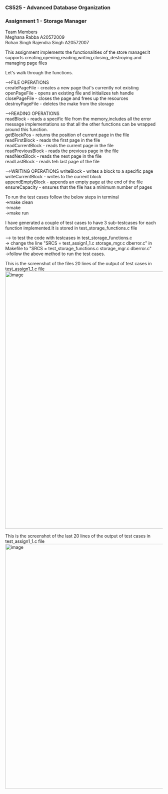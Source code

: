 ### CS525 - Advanced Database Organization<br>
### Assignment 1 - Storage Manager

Team Members<br>
Meghana Rabba                   A20572009<br>
Rohan Singh Rajendra Singh      A20572007<br>

This assignment implements the functionalities of the store manager.It supports creating,opening,reading,writing,closing,,destroying and managing page files<br>

Let's walk through the functions.<br>

-->FILE OPERATIONS<br>
createPageFile - creates a new page that's currently not existing<br>
openPageFile - opens an existing file and initializes teh handle<br>
closePageFile - closes the page and frees up the resources<br>
destroyPageFile - deletes the make from the storage<br>

-->READING OPERATIONS<br>
readBlock - reads a specific file from the memory,includes all the error message implementations so that all the other functions can be wrapped around this function.<br>
getBlockPos - returns the position of current page in the file<br>
readFirstBlock - reads the first page in the file<br>
readCurrentBlock - reads the current page in the file<br>
readPreviousBlock - reads the previous page in the file<br>
readNextBlock - reads the next page in the file<br>
readLastBlock - reads teh last page of the file<br>

-->WRITING OPERATIONS
writeBlock - writes a block to a specific page<br>
writeCurrentBlock - writes to the current block<br>
appendEmptyBlock - appends an empty page at the end of the file<br>
ensureCapacity - ensures that the file has a minimum number of pages<br>


To run the test cases follow the below steps in terminal<br>
->make clean<br>
->make <br>
->make run<br>

I have generated a couple of test cases to have 3 sub-testcases for each function implemented.It is stored in test_storage_functions.c file<br>

--> to test the code with testcases in test_storage_functions.c<br>
  -> change the line "SRCS = test_assign1_1.c storage_mgr.c dberror.c" in Makefile to "SRCS = test_storage_functions.c storage_mgr.c dberror.c"<br>
  ->follow the above method to run the test cases.<br>


This is the screenshot of the files 20 lines of the output of test cases in test_assign1_1.c file<br>
<img width="1962" height="820" alt="image" src="https://github.com/user-attachments/assets/e820d006-e4db-4270-aa68-d0918d6cc422" />

This is the screenshot of the last 20 lines of the output of test cases in test_assign1_1.c file<br>
<img width="1910" height="780" alt="image" src="https://github.com/user-attachments/assets/f6cb9923-4a05-4fb3-ab6b-6819bd0c10a1" />


